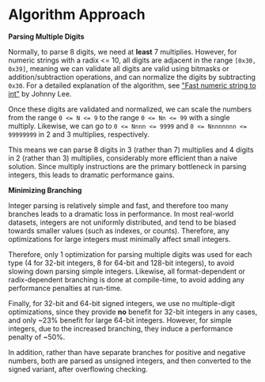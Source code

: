# Algorithm Approach

**Parsing Multiple Digits**

Normally, to parse 8 digits, we need at **least** 7 multiplies. However, for numeric strings with a radix <= 10, all digits are adjacent in the range `[0x30, 0x39]`, meaning we can validate all digits are valid using bitmasks or addition/subtraction operations, and can normalize the digits by subtracting `0x30`. For a detailed explanation of the algorithm, see ["Fast numeric string to int"](https://johnnylee-sde.github.io/Fast-numeric-string-to-int/) by Johnny Lee.

Once these digits are validated and normalized, we can scale the numbers from the range `0 <= N <= 9` to the range `0 <= Nn <= 99` with a single multiply. Likewise, we can go to `0 <= Nnnn <= 9999` and `0 <= Nnnnnnnn <= 99999999` in 2 and 3 multiplies, respectively.

This means we can parse 8 digits in 3 (rather than 7) multiplies and 4 digits in 2 (rather than 3) multiplies, considerably more efficient than a naive solution. Since multiply instructions are the primary bottleneck in parsing integers, this leads to dramatic performance gains.

**Minimizing Branching**

Integer parsing is relatively simple and fast, and therefore too many branches leads to a dramatic loss in performance. In most real-world datasets, integers are not uniformly distributed, and tend to be biased towards smaller values (such as indexes, or counts). Therefore, any optimizations for large integers must minimally affect small integers.

Therefore, only 1 optimization for parsing multiple digits was used for each type (4 for 32-bit integers, 8 for 64-bit and 128-bit integers), to avoid slowing down parsing simple integers. Likewise, all format-dependent or radix-dependent branching is done at compile-time, to avoid adding any performance penalties at run-time.

Finally, for 32-bit and 64-bit signed integers, we use no multiple-digit optimizations, since they provide **no** benefit for 32-bit integers in any cases, and only ~23% benefit for large 64-bit integers. However, for simple integers, due to the increased branching, they induce a performance penalty of ~50%.

In addition, rather than have separate branches for positive and negative numbers, both are parsed as unsigned integers, and then converted to the signed variant, after overflowing checking.
